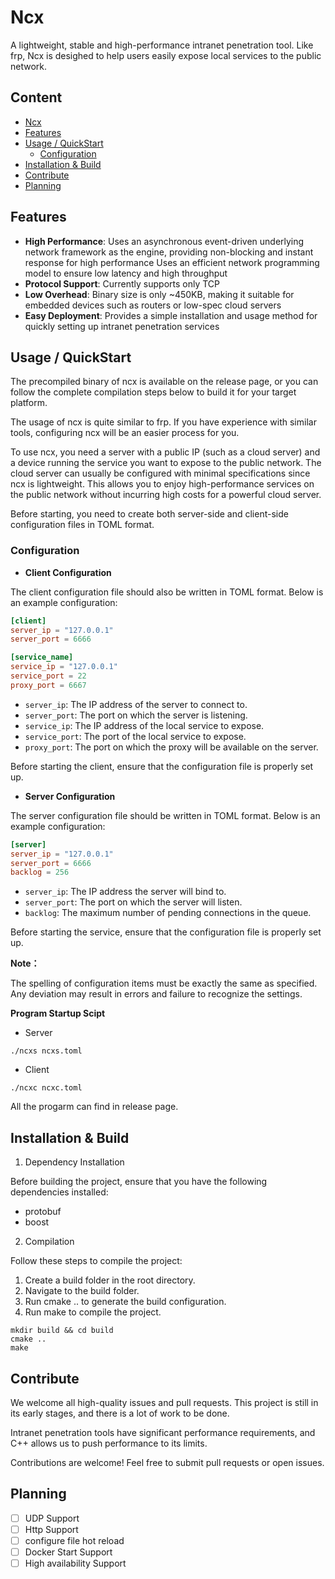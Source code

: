 # Ncx
A lightweight, stable and high-performance intranet penetration tool. Like frp, Ncx is desighed to help users easily expose local services to the public network.
## Content
- [Ncx](https://github.com/NCX-Community/Ncx/edit/main/README.md#ncx)
- [Features](https://github.com/NCX-Community/Ncx/edit/main/README.md#features)
- [Usage / QuickStart](https://github.com/NCX-Community/Ncx/edit/main/README.md#usage--quickstart)
  - [Configuration](https://github.com/NCX-Community/Ncx/edit/main/README.md#configuration)
- [Installation & Build](https://github.com/NCX-Community/Ncx/edit/main/README.md#installation--build)
- [Contribute](https://github.com/NCX-Community/Ncx/edit/main/README.md#contribute)
- [Planning](https://github.com/NCX-Community/Ncx/edit/main/README.md#planning)

## Features
- **High Performance**: Uses an asynchronous event-driven underlying network framework as the engine, providing non-blocking and instant response for high performance Uses an efficient network programming model to ensure low latency and high throughput
- **Protocol Support**: Currently supports only TCP
- **Low Overhead**: Binary size is only ~450KB, making it suitable for embedded devices such as routers or low-spec cloud servers
- **Easy Deployment**: Provides a simple installation and usage method for quickly setting up intranet penetration services
## Usage / QuickStart
The precompiled binary of ncx is available on the release page, or you can follow the complete compilation steps below to build it for your target platform.

The usage of ncx is quite similar to frp. If you have experience with similar tools, configuring ncx will be an easier process for you.

To use ncx, you need a server with a public IP (such as a cloud server) and a device running the service you want to expose to the public network. The cloud server can usually be configured with minimal specifications since ncx is lightweight. This allows you to enjoy high-performance services on the public network without incurring high costs for a powerful cloud server.

Before starting, you need to create both server-side and client-side configuration files in TOML format.
### Configuration
- **Client Configuration**

The client configuration file should also be written in TOML format. Below is an example configuration:

```toml
[client]
server_ip = "127.0.0.1"
server_port = 6666

[service_name]
service_ip = "127.0.0.1"
service_port = 22
proxy_port = 6667
```

- `server_ip`: The IP address of the server to connect to.
- `server_port`: The port on which the server is listening.
- `service_ip`: The IP address of the local service to expose.
- `service_port`: The port of the local service to expose.
- `proxy_port`: The port on which the proxy will be available on the server.

Before starting the client, ensure that the configuration file is properly set up.

- **Server Configuration**

The server configuration file should be written in TOML format. Below is an example configuration:

```toml
[server]
server_ip = "127.0.0.1"
server_port = 6666
backlog = 256
```

- `server_ip`: The IP address the server will bind to.
- `server_port`: The port on which the server will listen.
- `backlog`: The maximum number of pending connections in the queue.

Before starting the service, ensure that the configuration file is properly set up.

**Note：**

The spelling of configuration items must be exactly the same as specified. Any deviation may result in errors and failure to recognize the settings.

**Program Startup Scipt**
- Server
```shell
./ncxs ncxs.toml
```
- Client
```shell
./ncxc ncxc.toml
```

All the progarm can find in release page.

## Installation & Build
1. Dependency Installation

Before building the project, ensure that you have the following dependencies installed:

- protobuf
- boost

2. Compilation

Follow these steps to compile the project:

1. Create a build folder in the root directory.
2. Navigate to the build folder.
3. Run cmake .. to generate the build configuration.
4. Run make to compile the project.

```shell
mkdir build && cd build
cmake ..
make
```

## Contribute
We welcome all high-quality issues and pull requests. This project is still in its early stages, and there is a lot of work to be done.

Intranet penetration tools have significant performance requirements, and C++ allows us to push performance to its limits.

Contributions are welcome! Feel free to submit pull requests or open issues.
## Planning
- [ ] UDP Support
- [ ] Http Support
- [ ] configure file hot reload
- [ ] Docker Start Support
- [ ] High availability Support
